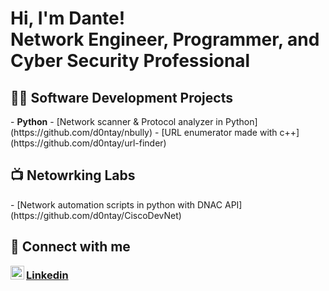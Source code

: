 <h1>Hi, I'm Dante! <br/><a>Network Engineer</a>, <a> Programmer</a>,<a> and Cyber Security Professional</a></h1>

<h2>👨‍💻 Software Development Projects</h2>
- <b>Python</b>
  - <a>[Network scanner & Protocol analyzer in Python](https://github.com/d0ntay/nbully)</a>
  - <a>[URL enumerator made with c++](https://github.com/d0ntay/url-finder)</a>

<h2>📺 Netowrking Labs</h2>
- [Network automation scripts in python with DNAC API](https://github.com/d0ntay/CiscoDevNet)

<h2>📱 Connect with me</h2>
<img align="left" alt="dante | LinkedIn" width="22px" src="https://cdn.jsdelivr.net/npm/simple-icons@v3/icons/linkedin.svg" /> <h3><a href="https://www.linkedin.com/in/dantecicciarelli/">Linkedin</a></h3>
